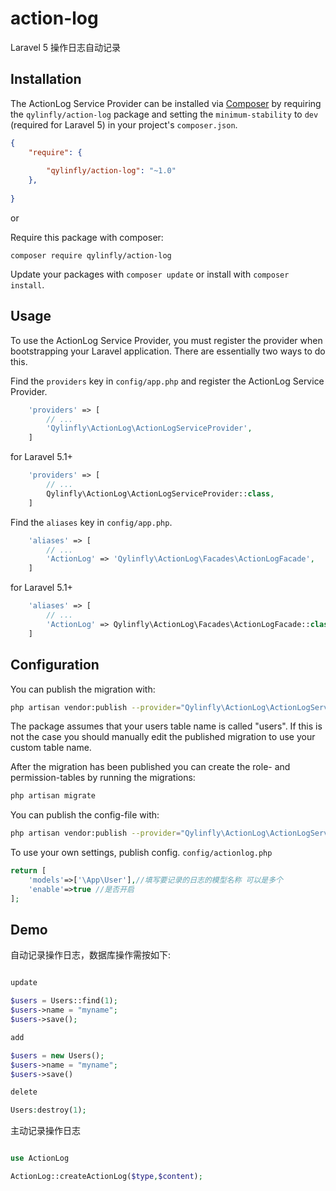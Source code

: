 # action-log
Laravel 5 操作日志自动记录


## Installation

The ActionLog Service Provider can be installed via [Composer](http://getcomposer.org) by requiring the
`qylinfly/action-log` package and setting the `minimum-stability` to `dev` (required for Laravel 5) in your
project's `composer.json`.

```json
{
    "require": {
       
        "qylinfly/action-log": "~1.0"
    },
   
}
```

or

Require this package with composer:
```
composer require qylinfly/action-log 
```

Update your packages with ```composer update``` or install with ```composer install```.



## Usage

To use the ActionLog Service Provider, you must register the provider when bootstrapping your Laravel application. There are
essentially two ways to do this.

Find the `providers` key in `config/app.php` and register the ActionLog Service Provider.

```php
    'providers' => [
        // ...
        'Qylinfly\ActionLog\ActionLogServiceProvider',
    ]
```
for Laravel 5.1+
```php
    'providers' => [
        // ...
        Qylinfly\ActionLog\ActionLogServiceProvider::class,
    ]
```

Find the `aliases` key in `config/app.php`.

```php
    'aliases' => [
        // ...
        'ActionLog' => 'Qylinfly\ActionLog\Facades\ActionLogFacade',
    ]
```
for Laravel 5.1+
```php
    'aliases' => [
        // ...
        'ActionLog' => Qylinfly\ActionLog\Facades\ActionLogFacade::class,
    ]
```



## Configuration

You can publish the migration with:
```bash
php artisan vendor:publish --provider="Qylinfly\ActionLog\ActionLogServiceProvider" --tag="migrations"
```

The package assumes that your users table name is called "users". If this is not the case
you should manually edit the published migration to use your custom table name.

After the migration has been published you can create the role- and permission-tables by
running the migrations:

```bash
php artisan migrate
```

You can publish the config-file with:
```bash
php artisan vendor:publish --provider="Qylinfly\ActionLog\ActionLogServiceProvider" --tag="config"
```
To use your own settings, publish config.
`config/actionlog.php`
```php
return [
    'models'=>['\App\User'],//填写要记录的日志的模型名称 可以是多个
    'enable'=>true //是否开启
];
```


## Demo
自动记录操作日志，数据库操作需按如下:
```php

update

$users = Users::find(1);
$users->name = "myname";
$users->save();

add

$users = new Users();
$users->name = "myname";
$users->save()

delete

Users:destroy(1);

```

主动记录操作日志

```php

use ActionLog

ActionLog::createActionLog($type,$content);

```



